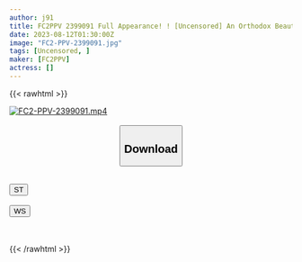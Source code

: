 ```yaml
---
author: j91
title: FC2PPV 2399091 Full Appearance! ! [Uncensored] An Orthodox Beautiful Girl Who Attends A Private High School. She Started Climbing The Adult Stairs And Cummed Twice On Her 18-Year-Old Pure White Body! ! (Feature)
date: 2023-08-12T01:30:00Z
image: "FC2-PPV-2399091.jpg"
tags: [Uncensored, ]
maker: [FC2PPV]
actress: []
---
```



{{< rawhtml >}}

<div class="video" data-videoid="qre2O6ZkJbHzPXR">
    <a href="javascript:;">
        <img src="https://my.j91.asia/posts/FC2-PPV-2399091/FC2-PPV-2399091.jpg" width="WIDTH" height="HEIGHT" alt="FC2-PPV-2399091.mp4" loading="lazy">
    </a>
</div>

<script type="text/javascript" src="https://j91.asia/asset/on-demand-st.js"></script>

<br>
  <link rel="stylesheet" href="https://j91.asia/asset/bs5.css">
  
  <center>
  <button class="btn btn-primary" type="button" data-bs-toggle="collapse" data-bs-target=".multi-collapse" aria-expanded="false" aria-controls="multiCollapseExample1 multiCollapseExample2"><h2>Download</h2></button></center>
</p>
<div class="row">
  <div class="col">
    <div class="collapse multi-collapse" id="multiCollapseExample1">
      <div class="card card-body">
	      	      <br>
<div class="buttons">  
<a href="https://streamtape.to/v/qre2O6ZkJbHzPXR"><button class="btn-hover color-3"><i class="fa fa-download"></i> ST</button></a></div>
    </div>
  </div>
</div>
  <div class="col">
    <div class="collapse multi-collapse" id="multiCollapseExample2">
      <div class="card card-body">
	      <br>
<div class="buttons">
    <a href="https://wolfstream.tv/aleaq3j9v0l9"><button class="btn-hover color-9"><i class="fa fa-download"></i> WS</button></a></div>
<br><br>
      </div>
    </div>
  </div>
</div>

{{< /rawhtml >}}